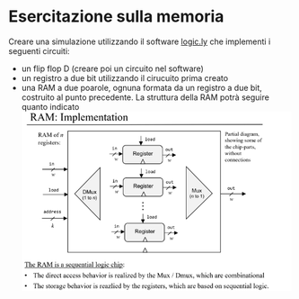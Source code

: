 # Esercitazione sulla memoria

Creare una simulazione utilizzando il software [logic.ly](https://logic.ly/demo/) che implementi i seguenti circuiti:

- un flip flop D (creare poi un circuito nel software)
- un registro a due bit utilizzando il cirucuito prima creato
- una RAM a due poarole, ognuna formata da un registro a due bit, costruito al punto precedente. La struttura della RAM potrà seguire quanto indicato ![qua](https://github.com/ProfAndreaPollini/ProfAndreaPollini/blob/main/ram.png)
